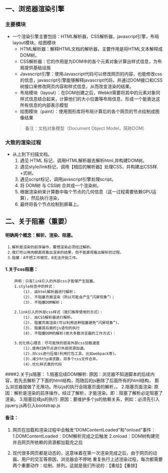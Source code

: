 ## 一、浏览器渲染引擎
### 主要模块
* 一个渲染引擎主要包括：HTML解析器，CSS解析器，javascript引擎，布局layout模块，绘图模块
	* HTML解析器：解释HTML文档的解析器，主要作用是将HTML文本解释成DOM树。
	* CSS解析器：它的作用是为DOM中的各个元素对象计算出样式信息，为布局提供基础设施
	* Javascript引擎：使用Javascript代码可以修改网页的内容，也能修改css的信息，javascript引擎能够解释javascript代码，并通过DOM接口和CSS树接口来修改网页内容和样式信息，从而改变渲染的结果。
	* 布局模块（layout）：在DOM创建之后，Webkit需要将其中的元素对象同样式信息结合起来，计算他们的大小位置等布局信息，形成一个能表达这所有信息的内部表示模型
	* 绘图模块（paint）：使用图形库将布局计算后的各个网页的节点绘制成图像结果
	>备注：文档对象模型（Document Object Model，简称DOM）
	
### 大致的渲染过程
* 从上到下扫描文档。
	1. 遇见 HTML 标记，调用HTML解析器去解析html,并构建DOM树。
    2. 遇见style/link标记，调用【相应的解析器】处理CSS，并构建出CSS样.
       +式树。
    3. 遇见script标记，调用javascript引擎处理script。
    4. 将 DOM树 与 CSS树 合并成一个渲染树。
    5. 根据渲染树来计算数中每个节点的几何信息（这一过程需要依赖GPU运算），然后执行渲染，
    6. 最终将各个节点绘制到屏幕上。

## 二、关于阻塞（重要）
#### 明确两个概念：解析、渲染、阻塞。
     1.解析是渲染的前序操作，要想渲染必须经过解析。
     2.我们可以用肉眼直观看出渲染的结果，但不能直观看出解析的过程。
     3.阻塞：A不把工作做完，B无法开始工作。

#### 1.关于css阻塞：
        声明：只有link引入的外部css才能够产生阻塞。
        1.style标签中的样式：
            (1). 由html解析器进行解析；
            (2). 不阻塞页面渲染（所以可能会产生“闪屏现象”）；
            (3). 不阻塞DOM解析；

        2.link引入的外部css样式（我们推荐使用的方式）：
            (1). 由CSS解析器进行解析。
            (2). 阻塞页面渲染(可以利用这种阻塞避免“闪屏现象”)。
            (3). 阻塞其后面的js语句的执行
            (4). 不阻塞DOM的解析(绝大多数浏览器的工作方式)：

        3.优化核心理念：尽可能快的提高外部css加载速度
            (1).使用CDN节点进行外部资源加速。
            (2).对css进行压缩(利用打包工具，比如webpack等)。
            (3).减少http请求数，将多个css文件合并。
            (4).优化样式表的代码

####2.关于js阻塞：
        1.阻塞后续DOM解析:
            原因：浏览器不知道脚本的后续内容，若先去解析了下面的html结构，而随后的js删除了后面所有的html结构，
                  那么浏览器就做了无用功。所以js的执行会阻塞页面的解析，。
        2.阻塞页面渲染:
            原因：解析是渲染的前序操作，经过了解析，才能渲染。即：阻塞了解析必定阻塞了渲染。
        3.阻塞后续js的执行:
            原因：要维护多个js的依赖关系，例如：必须先引入jquery.js再引入bootstrap.js

#### 备注：

1. 网页在加载和渲染过程中会触发“DOMContentLoaded”和“onload”事件：
        1.DOMContentLoaded：DOM解析完成之后触发
        2.onload：DOM树构建完并且网页所依赖的资源都加载完之后

2. 现代很多网页都是动态的，这意味着在第一次渲染完成之后，由于网页的动画、用户的交互等原因，浏览器会不停地
  重复执行上述渲染过程，每次都需要两个重要动作：绘制、排列。这就是我们所说的：【重绘】【重排】

	
	
	

			
	  
